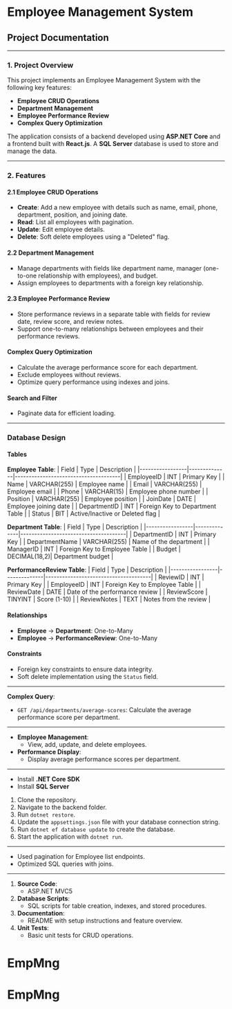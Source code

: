 # Employee Management System

## Project Documentation

---

### 1. **Project Overview**
This project implements an Employee Management System with the following key features:
- **Employee CRUD Operations**
- **Department Management**
- **Employee Performance Review**
- **Complex Query Optimization**

The application consists of a backend developed using **ASP.NET Core** and a frontend built with **React.js**. A **SQL Server** database is used to store and manage the data.

---

### 2. **Features**
#### 2.1 Employee CRUD Operations
- **Create**: Add a new employee with details such as name, email, phone, department, position, and joining date.
- **Read**: List all employees with pagination.
- **Update**: Edit employee details.
- **Delete**: Soft delete employees using a "Deleted" flag.

#### 2.2 Department Management
- Manage departments with fields like department name, manager (one-to-one relationship with employees), and budget.
- Assign employees to departments with a foreign key relationship.

#### 2.3 Employee Performance Review
- Store performance reviews in a separate table with fields for review date, review score, and review notes.
- Support one-to-many relationships between employees and their performance reviews.

#### Complex Query Optimization
- Calculate the average performance score for each department.
- Exclude employees without reviews.
- Optimize query performance using indexes and joins.

#### Search and Filter
- Paginate data for efficient loading.

---

### **Database Design**

#### Tables

**Employee Table**:
| Field           | Type         | Description                          |
|-----------------|--------------|--------------------------------------|
| EmployeeID      | INT          | Primary Key                         |
| Name            | VARCHAR(255) | Employee name                       |
| Email           | VARCHAR(255) | Employee email                      |
| Phone           | VARCHAR(15)  | Employee phone number               |
| Position        | VARCHAR(255) | Employee position                   |
| JoinDate        | DATE         | Employee joining date               |
| DepartmentID    | INT          | Foreign Key to Department Table     |
| Status          | BIT          | Active/Inactive or Deleted flag     |

**Department Table**:
| Field           | Type         | Description                          |
|-----------------|--------------|--------------------------------------|
| DepartmentID    | INT          | Primary Key                         |
| DepartmentName  | VARCHAR(255) | Name of the department              |
| ManagerID       | INT          | Foreign Key to Employee Table       |
| Budget          | DECIMAL(18,2)| Department budget                   |

**PerformanceReview Table**:
| Field           | Type         | Description                          |
|-----------------|--------------|--------------------------------------|
| ReviewID        | INT          | Primary Key                         |
| EmployeeID      | INT          | Foreign Key to Employee Table       |
| ReviewDate      | DATE         | Date of the performance review      |
| ReviewScore     | TINYINT      | Score (1-10)                        |
| ReviewNotes     | TEXT         | Notes from the review               |

#### Relationships
- **Employee** → **Department**: One-to-Many
- **Employee** → **PerformanceReview**: One-to-Many

#### Constraints
- Foreign key constraints to ensure data integrity.
- Soft delete implementation using the `Status` field.

---


**Complex Query**:
- `GET /api/departments/average-scores`: Calculate the average performance score per department.

---

- **Employee Management**:
  - View, add, update, and delete employees.
- **Performance Display**:
  - Display average performance scores per department.

---

- Install **.NET Core SDK**
- Install **SQL Server**

1. Clone the repository.
2. Navigate to the backend folder.
3. Run `dotnet restore`.
4. Update the `appsettings.json` file with your database connection string.
5. Run `dotnet ef database update` to create the database.
6. Start the application with `dotnet run`.

---

- Used pagination for Employee list endpoints.
- Optimized SQL queries with joins.

---

1. **Source Code**:
   - ASP.NET MVC5
2. **Database Scripts**:
   - SQL scripts for table creation, indexes, and stored procedures.
3. **Documentation**:
   - README with setup instructions and feature overview.
4. **Unit Tests**:
   - Basic unit tests for CRUD operations.



# EmpMng
# EmpMng
